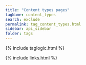 ```yaml
---
title: "Content types pages"
tagName: content_types
search: exclude
permalink: tag_content_types.html
sidebar: api_sidebar
folder: tags
---
```

{% include taglogic.html %}

{% include links.html %}
